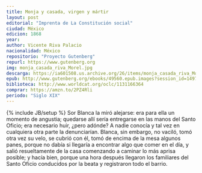 ```yaml
---
title: Monja y casada, virgen y mártir
layout: post
editorial: "Imprenta de La Constitución social"
ciudad: México
edicion: 1868
year: 
author: Vicente Riva Palacio
nacionalidad: México
repositorio: "Proyecto Gutenberg"
repurl: https://www.gutenberg.org
img: monja_casada_riva_Morel.jpg
descarga: https://ia601508.us.archive.org/26/items/monja_casada_riva_Morel/monja_casada_riva_.pdf
epub: http://www.gutenberg.org/ebooks/49560.epub.images?session_id=1497d4b888c5a6a3fbd04750da71f8985c80cb2e
biblioteca: http://www.worldcat.org/oclc/1131166364
comprar: https://amzn.to/2PZ4Rli
periodo: "Siglo XIX"
---
```

{% include JB/setup %}
Sor Blanca la miró alejarse: era para ella un momento de angustia; quedarse allí sería entregarse en las manos del Santo Oficio; era necesario huir, ¿pero adónde? A nadie conocía y tal vez en cualquiera otra parte la denunciarían. Blanca, sin embargo, no vaciló, tomó otra vez su velo, se cubrió con él, tomó de encima de la mesa algunos panes, porque no dabía si llegaría a encontrar algo que comer en el día, y salió resueltamente de la casa comenzando a caminar lo más aprisa posible; y hacía bien, porque una hora después llegaron los familiares del Santo Oficio conducidos por la beata y registraron todo el barrio.
